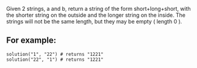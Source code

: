 Given 2 strings, a and b, return a string of the form short+long+short, with the shorter string on the outside and the longer string on the inside. The strings will not be the same length, but they may be empty ( length 0 ).

## For example:

```
solution("1", "22") # returns "1221"
solution("22", "1") # returns "1221"
```
